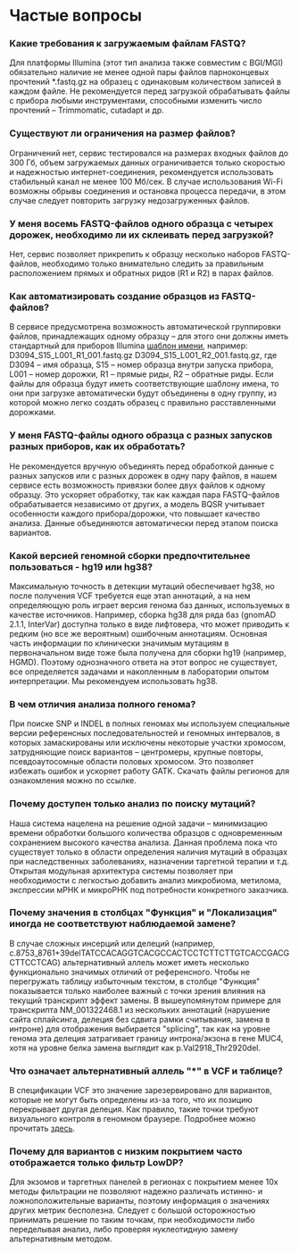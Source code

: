 # Частые вопросы

### Какие требования к загружаемым файлам FASTQ?

Для платформы Illumina (этот тип анализа также совместим с BGI/MGI) обязательно наличие не менее одной пары файлов парноконцевых прочтений *.fastq.gz на образец с одинаковым количеством записей в каждом файле. Не рекомендуется перед загрузкой обрабатывать файлы с прибора любыми инструментами, способными изменить число прочтений &ndash; Trimmomatic, cutadapt  и др.

### Существуют ли ограничения на размер файлов?

Ограничений нет, сервис тестировался на размерах входных файлов до 300 Гб, объем загружаемых данных ограничивается только скоростью и надежностью интернет-соединения, рекомендуется использовать стабильный канал не менее 100 Мб/сек. В случае использования Wi-Fi возможны обрывы соединения и остановка процесса передачи, в этом случае следует повторить загрузку недозагруженных файлов.

### У меня восемь FASTQ-файлов одного образца с четырех дорожек, необходимо ли их склеивать перед загрузкой?

Нет, сервис позволяет прикрепить к образцу несколько наборов FASTQ-файлов, необходимо только внимательно следить за правильным расположением прямых и обратных ридов (R1 и R2) в парах файлов.

### Как автоматизировать создание образцов из FASTQ-файлов?

В сервисе предусмотрена возможность автоматической группировки файлов, принадлежащих одному образцу &ndash; для этого они должны иметь стандартный для приборов Illumina [шаблон имени](https://support.illumina.com/help/BaseSpace_OLH_009008/Content/Source/Informatics/BS/NamingConvention_FASTQ-files-swBS.htm), например:
D3094_S15_L001_R1_001.fastq.gz
D3094_S15_L001_R2_001.fastq.gz,
где D3094 &ndash; имя образца, S15 &ndash; номер образца внутри запуска прибора, L001 &ndash; номер дорожки, R1 &ndash; прямые риды, R2 &ndash; обратные риды.
Если файлы для образца будут иметь соответствующие шаблону имена, то они при загрузке автоматически будут объединены в одну группу, из которой можно легко создать образец с правильно расставленными дорожками.

### У меня FASTQ-файлы одного образца с разных запусков разных приборов, как их обработать?

Не рекомендуется вручную объединять перед обработкой данные с разных запусков или с разных дорожек в одну пару файлов, в нашем сервисе есть возможность привязки более двух файлов к одному образцу. Это ускоряет обработку, так как каждая пара FASTQ-файлов обрабатывается независимо от других, а модель BQSR учитывает особенности каждого прибора/дорожки, что повышает качество анализа. Данные объединяются автоматически перед этапом поиска вариантов.

### Какой версией геномной сборки предпочтительнее пользоваться - hg19 или hg38?

Максимальную точность в детекции мутаций обеспечивает hg38, но после получения VCF требуется еще этап аннотаций, а на нем определяющую роль играет версия генома баз данных, используемых в качестве источников. Например, сборка hg38 для ряда баз (gnomAD 2.1.1, InterVar) доступна только в виде лифтовера, что может приводить к редким (но все же вероятным) ошибочным аннотациям. Основная часть информации по клинически значимым мутациям в первоначальном виде тоже была получена для сборки hg19 (например, HGMD). Поэтому однозначного ответа на этот вопрос не существует, все определяется задачами и накопленным в лаборатории опытом интерпретации. Мы рекомендуем иcпользовать hg38.

### В чем отличия анализа полного генома?

При поиске SNP и INDEL в полных геномах мы используем специальные версии референсных последовательностей и геномных интервалов, в которых замаскированы или исключены некоторые участки хромосом, затрудняющие поиск вариантов &ndash; центромеры, крупные повторы, псевдоаутосомные области половых хромосом. Это позволяет избежать ошибок и ускоряет работу GATK. Скачать файлы регионов для ознакомления можно по ссылке.

### Почему доступен только анализ по поиску мутаций?

Наша система нацелена на решение одной задачи &ndash; минимизацию времени обработки большого количества образцов с одновременным сохранением высокого качества анализа. Данная проблема пока что существует только в области определения наличия мутаций в образцах при наследственных заболеваниях, назначении таргетной терапии и т.д. Открытая модульная архитектура системы позволяет при необходимости с легкостью добавить анализ микробиома, метилома, экспрессии мРНК и микроРНК под потребности конкретного заказчика.

### Почему значения в столбцах "Функция" и "Локализация" иногда не соответствуют наблюдаемой замене?

В случае сложных инсерций или делеций (например, c.8753_8761+39delTATCCACAGGTCACGCCACTCCTCTTCTTGTCACCGACGCTTCCTCAG) альтернативный аллель может иметь несколько функционально значимых отличий от референсного. Чтобы не перегружать таблицу избыточным текстом, в столбце "Функция" показывается только наиболее важный с точки зрения влияния на текущий транскрипт эффект замены. В вышеупомянутом примере для транскрипта NM_001322468.1 из нескольких аннотаций (нарушение сайта сплайсинга, делеция без сдвига рамки считывания, замена в интроне) для отображения выбирается "splicing", так как на уровне генома эта делеция затрагивает границу интрона/экзона в гене MUC4, хотя на уровне белка замена выглядит как  p.Val2918_Thr2920del.

### Что означает альтернативный аллель "*" в VCF и таблице?

В спецификации VCF это значение зарезервировано для вариантов, которые не могут быть определены из-за того, что их позицию перекрывает другая делеция. Как правило, такие точки требуют визуального контроля в геномном браузере. Подробнее можно прочитать [здесь](https://software.broadinstitute.org/gatk/documentation/article?id=11029).

### Почему для вариантов с низким покрытием часто отображается только фильтр LowDP?

Для экзомов и таргетных панелей в регионах с покрытием менее 10х методы фильтрации не позволяют надежно различать истинно- и ложноположительные варианты, поэтому информация о значениях других метрик бесполезна. Следует с большой осторожностью принимать решение по таким точкам, при необходимости либо переделывая анализ, либо проверяя нуклеотидную замену альтернативным методом.